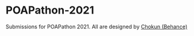# POAPathon-2021
Submissions for POAPathon 2021. All are designed by [Chokun (Behance)](https://www.behance.net/chokunchoinw)
